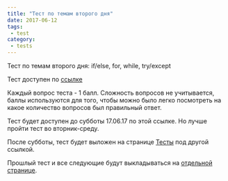 ```yaml
---
title: "Тест по темам второго дня"
date: 2017-06-12
tags:
 - test
category:
 - tests
---
```


Тест по темам второго дня: if/else, for, while, try/except


Тест доступен по [ссылке](https://docs.google.com/forms/d/e/1FAIpQLSdOCiA_JwyV4I_jaXyTGJGG6RyIDR96SYNsRS9L_60Jqs34bg/viewform?usp=sf_link)

Каждый вопрос теста - 1 балл.
Сложность вопросов не учитывается, баллы используются для того,
чтобы можно было легко посмотреть на какое количество вопросов был правильный ответ.

Тест будет доступен до субботы 17.06.17 по этой ссылке.
Но лучше пройти тест во вторник-среду.

После субботы, тест будет выложен на странице [Тесты](https://pyneng.github.io/tests/) под другой ссылкой.

Прошлый тест и все следующие будут выкладываться на [отдельной странице](https://pyneng.github.io/tests/).
